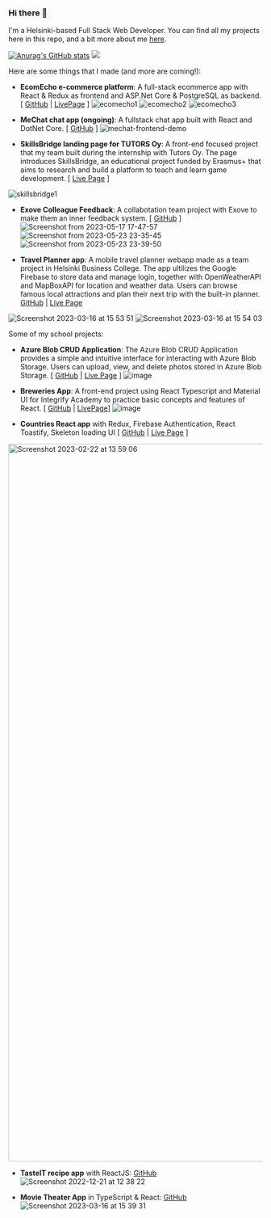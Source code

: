 ### Hi there 👋 

I'm a Helsinki-based Full Stack Web Developer. You can find all my projects here in this repo, and a bit more about me [here](https://haidanglevn.netlify.app/).  

[![Anurag's GitHub stats](https://github-readme-stats.vercel.app/api?username=haidanglevn)](https://github.com/anuraghazra/github-readme-stats)
![](https://komarev.com/ghpvc/?username=haidanglevn&color=green)

Here are some things that I made (and more are coming!):
- **EcomEcho e-commerce platform**: A full-stack ecommerce app with React & Redux as frontend and ASP.Net Core & PostgreSQL as backend.[ [GitHub](https://github.com/haidanglevn/fs16_Frontend-project) | [LivePage](https://ecomecho.netlify.app/) ]
![ecomecho1](https://github.com/haidanglevn/haidanglevn/assets/24937536/3f12077e-0ab8-4fa5-ad4a-fea2937b7583)
![ecomecho2](https://github.com/haidanglevn/haidanglevn/assets/24937536/bc4266ed-f30b-4cc3-ab2f-2af780d2e2cc)
![ecomecho3](https://github.com/haidanglevn/haidanglevn/assets/24937536/be21a375-2e6c-4bf1-939d-cce1cd2fe075)

- **MeChat chat app (ongoing)**: A fullstack chat app built with React and DotNet Core. [ [GitHub](https://github.com/haidanglevn/mechat-frontend) ]
![mechat-frontend-demo](https://github.com/haidanglevn/haidanglevn/assets/24937536/e712a656-6e3f-47d1-a87d-f5c401c95144)


- **SkillsBridge landing page for TUTORS Oy**: A front-end focused project that my team built during the internship with Tutors Oy. The page introduces SkillsBridge, an educational project funded by Erasmus+ that aims to research and build a platform to teach and learn game development. [ [Live Page](https://www.skillsbridge.eu/) ]
  
![skillsbridge1](https://github.com/haidanglevn/haidanglevn/assets/24937536/c6a229bb-b249-4249-9b9b-87c54e3a14e0)


- **Exove Colleague Feedback**: A collabotation team project with Exove to make them an inner feedback system. [ [GitHub](https://github.com/Colleague-Feedback-Team-1/colleague-feedback-frontend) ]
![Screenshot from 2023-05-17 17-47-57](https://github.com/haidanglevn/haidanglevn/assets/24937536/a1e32ae0-945b-4951-a4fb-1bbfed015d30)
![Screenshot from 2023-05-23 23-35-45](https://github.com/haidanglevn/haidanglevn/assets/24937536/83dc452b-e86c-4001-8b5b-ae5bd5eebe6e)
![Screenshot from 2023-05-23 23-39-50](https://github.com/haidanglevn/haidanglevn/assets/24937536/87d9f2b0-f3e0-4bc2-8dff-0b49f0443a31)

- **Travel Planner app**: A mobile travel planner webapp made as a team project in Helsinki Business College. The app ultilizes the Google Firebase to store data and manage login, together with OpenWeatherAPI and MapBoxAPI for location and weather data. Users can browse famous local attractions and plan their next trip with the built-in planner. [GitHub](https://github.com/haidanglevn/BCH_Team5_TravelPlanner) | [Live Page](https://delightful-sherbet-1b7473.netlify.app/)
  
![Screenshot 2023-03-16 at 15 53 51](https://user-images.githubusercontent.com/24937536/225639264-081581de-7408-4d77-825d-d7dc1ef19f5c.png)
![Screenshot 2023-03-16 at 15 54 03](https://user-images.githubusercontent.com/24937536/225639386-bc3a292f-b66c-4686-bf75-6f3ec2fa76f2.png)

Some of my school projects: 
- **Azure Blob CRUD Application**: The Azure Blob CRUD Application provides a simple and intuitive interface for interacting with Azure Blob Storage. Users can upload, view, and delete photos stored in Azure Blob Storage. [ [GitHub](https://github.com/haidanglevn/react-vite-azure-blob-crud) | [Live Page](https://azure-blob-crud.netlify.app/) ]
![image](https://github.com/haidanglevn/haidanglevn/assets/24937536/de46447e-b2e1-41c4-b2b3-4f47739b0985)


- **Breweries App**: A front-end project using React Typescript and Material UI for Integrify Academy to practice basic concepts and features of React. [ [GitHub](https://github.com/haidanglevn/fs16-React_BreweryApp) | [LivePage](https://haidanglevn-react-brewery.netlify.app/)]
![image](https://github.com/haidanglevn/haidanglevn/assets/24937536/063dacb1-c8ce-4418-8d57-319bde5244a4)

  
- **Countries React app** with Redux, Firebase Authentication, React Toastify, Skeleton loading UI [ [GitHub](https://github.com/haidanglevn/countries-react) | [Live Page](https://countries-react-haidanglevn.netlify.app) ]
<img width="1421" alt="Screenshot 2023-02-22 at 13 59 06" src="https://user-images.githubusercontent.com/24937536/220618031-78fbea4d-79a6-49af-97b6-255e2b4e31a3.png">

- **TasteIT recipe app** with ReactJS:  [GitHub](https://github.com/haidanglevn/react-tasteit)
![Screenshot 2022-12-21 at 12 38 22](https://user-images.githubusercontent.com/24937536/208885589-31227fbf-e7d9-4503-b189-a6a4884fc08c.png)

- **Movie Theater App** in TypeScript & React: [GitHub](https://github.com/haidanglevn/MovieTheaterApp-ts)
![Screenshot 2023-03-16 at 15 39 31](https://user-images.githubusercontent.com/24937536/225635151-7dcf347f-f2b0-47c2-8eb4-a5f59b590bd8.png)

<!--
**haidanglevn/haidanglevn** is a ✨ _special_ ✨ repository because its `README.md` (this file) appears on your GitHub profile.

Here are some ideas to get you started:

- 🔭 I’m currently working on ...
- 🌱 I’m currently learning ...
- 👯 I’m looking to collaborate on ...
- 🤔 I’m looking for help with ...
- 💬 Ask me about ...
- 📫 How to reach me: ...
- 😄 Pronouns: ...
- ⚡ Fun fact: ...
-->
